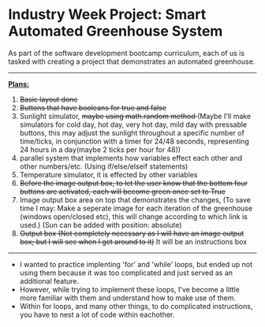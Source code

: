 <h1>Industry Week Project: Smart Automated Greenhouse System</h1>
As part of the software development bootcamp curriculum, each of us is tasked with creating a project that demonstrates an automated greenhouse.
<br>
<hr>
<strong><u>Plans:</u></strong>
<ol>
<li><s>Basic layout done</s></li>
<li><s> Buttons that have booleans for true and false</s></li>
<li>Sunlight simulator, <s>maybe using math.random method </s>(Maybe I'll make simulators for cold day, hot day, very hot day, mild day with pressable buttons, this may adjust the sunlight throughout a specific number of time/ticks, in conjunction with a timer for 24/48 seconds, representing 24 hours in a day(maybe 2 ticks per hour for 48)) </li>
<li>parallel system that implements how variables effect each other and other numbers/etc. (Using if/else/elseif statements) </li>
<li>Temperature simulator, it is effected by other variables</li>
  <li><s>Before the image output box, to let the user know that the bottom four buttons are activated, each will become green once set to True</s></li>
<li>Image output box area on top that demonstrates the changes, (To save time I may: Make a seperate image for each iteration of the greenhouse (windows open/closed etc), this will change according to which link is used.) (Sun can be added with position: absolute)</li>
<li><s>Output box (Not completely necessary as I will have an image output box; but I will see when I get around to it)</s> It will be an instructions box</li>
</ol> 
<hr>
<ul> 
<li>I wanted to practice implenting 'for' and 'while' loops, but ended up not using them because it was too complicated and just served as an additional feature.</li>
<li>However, while trying to implement these loops, I've become a little more familiar with them and understand how to make use of them.</li>
<li>Within for loops, and many other things, to do complicated instructions, you have to nest a lot of code within eachother. </li>